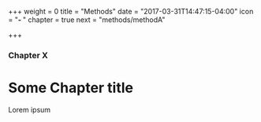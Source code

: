 +++
weight = 0
title = "Methods"
date = "2017-03-31T14:47:15-04:00"
icon = "<b>- </b>"
chapter = true
next = "methods/methodA"

+++

### Chapter X

# Some Chapter title

Lorem ipsum
